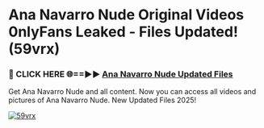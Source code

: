 # Ana Navarro Nude Original Videos 0nlyFans Leaked - Files Updated! (59vrx)

<h3>🔴 CLICK HERE 🌐==►► <a href="https://tinyurl.com/yc6ubb5a" rel="nofollow">Ana Navarro Nude Updated Files</a></h3>

Get Ana Navarro Nude and all content. Now you can access all videos and pictures of Ana Navarro Nude. New Updated Files 2025!

[![59vrx](https://i.imgur.com/7eu0CRL.gif)](https://tinyurl.com/yc6ubb5a)
